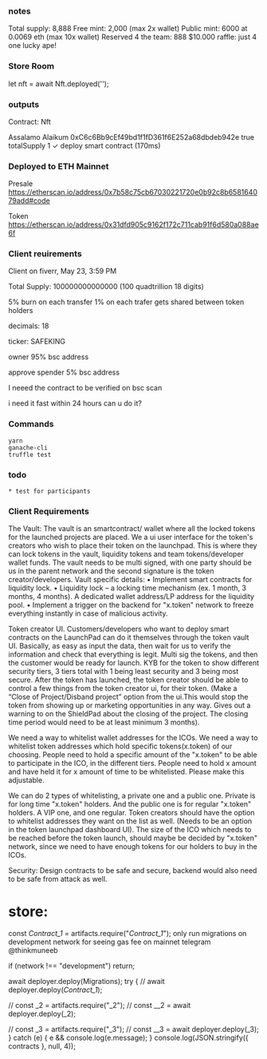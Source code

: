 ### notes
Total supply: 8,888
Free mint: 2,000 (max 2x wallet)
Public mint: 6000 at 0.0069 eth (max 10x wallet)
Reserved 4 the team: 888
$10.000 raffle: just 4 one lucky ape!

### Store Room

let nft = await Nft.deployed('');

### outputs
Contract: Nft

Assalamo Alaikum
0xC6c6Bb9cEf49bd1f1fD361f6E252a68dbdeb942e
true
totalSupply 1
    ✓ deploy smart contract (170ms)

### Deployed to ETH Mainnet
Presale https://etherscan.io/address/0x7b58c75cb67030221720e0b92c8b658164079add#code

Token https://etherscan.io/address/0x31dfd905c9162f172c711cab91f6d580a088ae6f


### Client reuirements

Client on fiverr, May 23, 3:59 PM

Total Supply: 100000000000000
(100 quadtrillion 18 digits)

5% burn on each transfer
1% on each trafer gets shared between token holders

decimals: 18

ticker: SAFEKING

owner 95%
bsc address

approve spender 5%
bsc address

I neeed the contract to be verified on bsc scan

i need it fast within 24 hours can u do it?

### Commands
    yarn
    ganache-cli
    truffle test

### todo
    * test for participants


### Client Requirements

The Vault:
The vault is an smartcontract/ wallet where all the locked tokens for the launched projects are placed.
We a ui user interface for the token's creators who wish to place their token on the launchpad. This is where they can lock tokens in the vault, liquidity tokens and team tokens/developer wallet funds. The vault needs to be multi signed, with one party should be us in the parent network and the second signature is the token creator/developers.
Vault specific details:
•	Implement smart contracts for liquidity lock.
•	Liquidity lock – a locking time mechanism (ex. 1 month, 3 months, 4 months). A dedicated wallet address/LP address for the liquidity pool.
•	Implement a trigger on the backend for "x.token" network to freeze everything instantly in case of malicious activity.


Token creator UI.
Customers/developers who want to deploy smart contracts on the LaunchPad can do it themselves through the token vault UI. Basically, as easy as input the data, then wait for us to verify the information and check that everything is legit. Multi sig the tokens, and then the customer would be ready for launch.
KYB for the token to show different security tiers, 3 tiers total with 1 being least security and 3 being most secure.
After the token has launched, the token creator should be able to control a few things from the token creator ui, for their token. (Make a “Close of Project/Disband project” option from the ui.This would stop the token from showing up or marketing opportunities in any way. Gives out a warning to on the ShieldPad about the closing of the project. The closing time period would need to be at least minimum 3 months).

We need a way to whitelist wallet addresses for the ICOs.
We need a way to whitelist token addresses which hold specific tokens(x.token) of our choosing. People need to hold a specific amount of the "x.token"  to be able to participate in the ICO, in the different tiers. People need to hold x amount and have held it for x amount of time to be whitelisted. Please make this adjustable.

We can do 2 types of whitelisting, a private one and a public one. 
Private is for long time "x.token" holders. And the public one is for regular "x.token" holders. A VIP one, and one regular.
Token creators should have the option to whitelist addresses they want on the list as well. (Needs to be an option in the token launchpad dashboard UI).
The size of the ICO which needs to be reached before the token launch, should maybe be decided by "x.token" network, since we need to have enough tokens for our holders to buy in the ICOs.

Security:
Design contracts to be safe and secure, backend would also need to be safe from attack as well.


# store:


const _Contract_1_ = artifacts.require("_Contract_1_");
only run migrations on development network for seeing gas fee on mainnet
telegram @thinkmuneeb

if (network !== "development") return;

await deployer.deploy(Migrations);
try {
  // await deployer.deploy(_Contract_1_);

  // const _2 = artifacts.require("_2");
  // const __2 = await deployer.deploy(_2);

  // const _3 = artifacts.require("_3");
  // const __3 = await deployer.deploy(_3);
} catch (e) {
  e && console.log(e.message);
}
console.log(JSON.stringify({ contracts }, null, 4));
